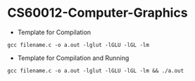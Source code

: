 # CS60012-Computer-Graphics

- Template for Compilation 
```
gcc filename.c -o a.out -lglut -lGLU -lGL -lm
```

- Template for Compilation and Running
```
gcc filename.c -o a.out -lglut -lGLU -lGL -lm && ./a.out
```